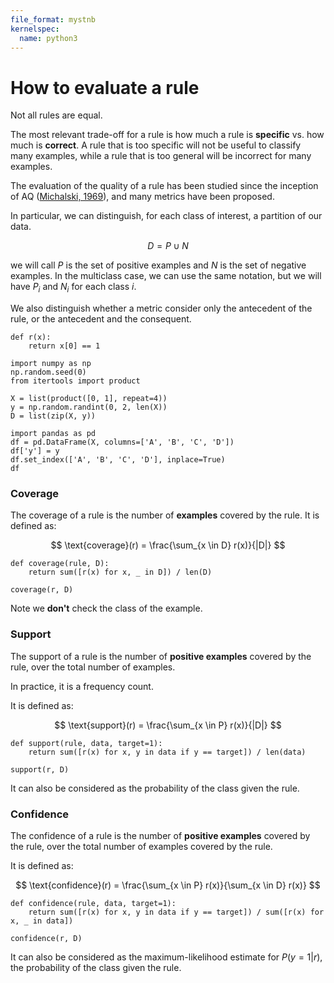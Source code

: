 ```yaml
---
file_format: mystnb
kernelspec:
  name: python3
---
```


# How to evaluate a rule

Not all rules are equal.

The most relevant trade-off for a rule is how much a rule is **specific** vs. how much is **correct**. A rule that is too specific will not be useful to classify many examples, while a rule that is too general will be incorrect for many examples.

The evaluation of the quality of a rule has been studied since the inception of
AQ ([Michalski, 1969](https://www.semanticscholar.org/paper/On-the-Quasi-Minimal-Solution-of-the-General-Michalski/e3b0fe4c409930f37c0a4be9222e0b21d6471ac7)),
and many metrics have
been proposed.

In particular, we can distinguish, for each class of interest, a partition of our data.

$$
D = P \cup N
$$

we will call $P$ is the set of positive examples and $N$ is the set of negative examples. In the multiclass case, we can
use the same notation, but we will have $P_i$ and $N_i$ for each class $i$.

We also distinguish whether a metric consider only the antecedent of the rule, or the antecedent and the consequent.

```{code-cell} python
def r(x):
    return x[0] == 1

import numpy as np
np.random.seed(0)
from itertools import product

X = list(product([0, 1], repeat=4))
y = np.random.randint(0, 2, len(X))
D = list(zip(X, y))

import pandas as pd
df = pd.DataFrame(X, columns=['A', 'B', 'C', 'D'])
df['y'] = y
df.set_index(['A', 'B', 'C', 'D'], inplace=True)
df
```

### Coverage

The coverage of a rule is the number of **examples** covered by the rule. It is defined as:

$$
\text{coverage}(r) = \frac{\sum_{x \in D} r(x)}{|D|}
$$

```{code-cell} python
def coverage(rule, D):
    return sum([r(x) for x, _ in D]) / len(D)
    
coverage(r, D)
```

Note we **don't** check the class of the example.

### Support

The support of a rule is the number of **positive examples** covered by the rule, over the total number of examples.

In practice, it is a frequency count.

It is defined as:

$$
\text{support}(r) = \frac{\sum_{x \in P} r(x)}{|D|}
$$

```{code-cell} python
def support(rule, data, target=1):
    return sum([r(x) for x, y in data if y == target]) / len(data)
    
support(r, D)
```

It can also be considered as the probability of the class given the rule.

### Confidence

The confidence of a rule is the number of **positive examples** covered by the rule, over the total number of examples
covered by the rule.

It is defined as:

$$
\text{confidence}(r) = \frac{\sum_{x \in P} r(x)}{\sum_{x \in D} r(x)}
$$

```{code-cell} python
def confidence(rule, data, target=1):
    return sum([r(x) for x, y in data if y == target]) / sum([r(x) for x, _ in data])
    
confidence(r, D)
```

It can also be considered as the maximum-likelihood estimate for $P(y=1|r)$, the probability of the class given the
rule.

